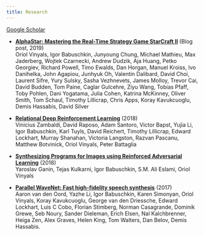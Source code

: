 ```yaml
---
title: Research
---
```


[Google Scholar](https://scholar.google.com/citations?user=_N2COeAAAAAJ)

 - [**AlphaStar: Mastering the Real-Time Strategy Game StarCraft II**](https://deepmind.com/blog/alphastar-mastering-real-time-strategy-game-starcraft-ii/) (Blog post, 2019) \
   Oriol Vinyals, Igor Babuschkin, Junyoung Chung, Michael Mathieu, Max Jaderberg, Wojtek Czarnecki, Andrew Dudzik, Aja Huang, Petko Georgiev, Richard Powell, Timo Ewalds, Dan Horgan, Manuel Kroiss, Ivo Danihelka, John Agapiou, Junhyuk Oh, Valentin Dalibard, David Choi, Laurent Sifre, Yury Sulsky, Sasha Vezhnevets, James Molloy, Trevor Cai, David Budden, Tom Paine, Caglar Gulcehre, Ziyu Wang, Tobias Pfaff, Toby Pohlen, Dani Yogatama, Julia Cohen, Katrina McKinney, Oliver Smith, Tom Schaul, Timothy Lillicrap, Chris Apps, Koray Kavukcuoglu, Demis Hassabis, David Silver

 - [**Relational Deep Reinforcement Learning**](https://arxiv.org/abs/1806.01830) (2018) \
   Vinicius Zambaldi, David Raposo, Adam Santoro, Victor Bapst, Yujia Li, Igor Babuschkin, Karl Tuyls, David Reichert, Timothy Lillicrap, Edward Lockhart, Murray Shanahan, Victoria Langston, Razvan Pascanu, Matthew Botvinick, Oriol Vinyals, Peter Battaglia

- [**Synthesizing Programs for Images using Reinforced Adversarial Learning**](https://arxiv.org/abs/1804.01118) (2018) \
   Yaroslav Ganin, Tejas Kulkarni, Igor Babuschkin, S.M. Ali Eslami, Oriol Vinyals

 - [**Parallel WaveNet: Fast high-fidelity speech synthesis**](https://arxiv.org/abs/1711.10433) (2017) \
   Aaron van den Oord, Yazhe Li, Igor Babuschkin, Karen Simonyan, Oriol Vinyals, Koray Kavukcuoglu, George van den Driessche, Edward Lockhart, Luis C Cobo, Florian Stimberg, Norman Casagrande, Dominik Grewe, Seb Noury, Sander Dieleman, Erich Elsen, Nal Kalchbrenner, Heiga Zen, Alex Graves, Helen King, Tom Walters, Dan Belov, Demis Hassabis.
